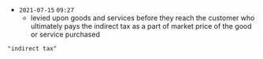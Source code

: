 - `2021-07-15`  `09:27`
	- levied upon goods and services before they reach the customer who ultimately pays the indirect tax as a part of market price of the good or service purchased

```query
"indirect tax"
```
